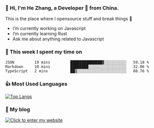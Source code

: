 ### 👋 Hi, I'm He Zhang, a Developer 🚀 from China.

This is the place where I opensource stuff and break things :rofl:

- I’m currently working on Javascript
- I’m currently learning Rust
- Ask me about anything related to Javascript

### 💪 This week I spent my time on 
<!--START_SECTION:waka-->
```text
JSON         19 mins         ██████████████▓░░░░░░░░░░   59.18 % 
Markdown     10 mins         ████████░░░░░░░░░░░░░░░░░   32.06 % 
TypeScript   2 mins          ██▒░░░░░░░░░░░░░░░░░░░░░░   08.76 % 
```
<!--END_SECTION:waka-->

### 👍 Most Used Languages
[![Top Langs](https://github-readme-stats.vercel.app/api/top-langs/?username=zhanghecool&layout=compact)](https://zhanghe.cool)

### 🌈 My blog 
[![Click to enter my website](https://cdn.jsdelivr.net/gh/zhanghecool/assets/images/gif/zhanghecools.gif)](https://zhanghe.cool)
